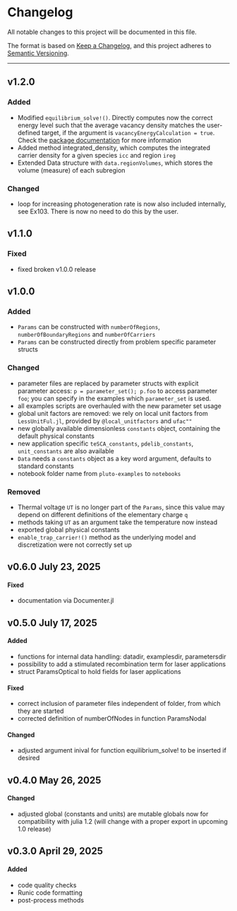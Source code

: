 # Changelog


All notable changes to this project will be documented in this file.

The format is based on [Keep a Changelog](https://keepachangelog.com/en/1.1.0/),
and this project adheres to [Semantic Versioning](https://semver.org/spec/v2.0.0.html).

-----------------------------------------------------------------------------------------------
## v1.2.0

### Added
  - Modified `equilibrium_solve!()`. Directly computes now the correct energy level such that the average vacancy density matches the user-defined target, if the argument is `vacancyEnergyCalculation = true`. Check the [package documentation](https://wias-pdelib.github.io/ChargeTransport.jl/stable/PSC/) for more information
  - Added method integrated_density, which computes the integrated carrier density for a given species `icc` and region `ireg`
  - Extended Data structure with `data.regionVolumes`, which stores the volume (measure) of each subregion

### Changed
  - loop for increasing photogeneration rate is now also included internally, see Ex103. There is now no need to do this by the user.

## v1.1.0

### Fixed
  - fixed broken v1.0.0 release

## v1.0.0

### Added
  - `Params` can be constructed with `numberOfRegions`, `numberOfBoundaryRegions` and `numberOfCarriers`
  - `Params` can be constructed directly from problem specific parameter structs

### Changed
  - parameter files are replaced by parameter structs with explicit parameter access: `p = parameter_set(); p.foo` to access parameter `foo`;
    you can specify in the examples which `parameter_set` is used.
  - all examples scripts are overhauled with the new parameter set usage
  - global unit factors are removed: we rely on local unit factors from `LessUnitFul.jl`, provided by `@local_unitfactors` and `ufac""`
  - new globally available dimensionless `constants` object, containing the default physical constants
  - new application specific `teSCA_constants`, `pdelib_constants`, `unit_constants` are also available
  - `Data` needs a `constants` object as a key word argument, defaults to standard constants
  - notebook folder name from `pluto-examples` to `notebooks`

### Removed
  - Thermal voltage `UT` is no longer part of the `Params`, since this value may depend on different definitions of the elementary charge `q`
  - methods taking `UT` as an argument take the temperature now instead
  - exported global physical constants
  - `enable_trap_carrier!()` method as the underlying model and discretization were not correctly set up

## v0.6.0 July 23, 2025

#### Fixed
  - documentation via Documenter.jl

## v0.5.0 July 17, 2025

#### Added
  - functions for internal data handling: datadir, examplesdir, parametersdir
  - possibility to add a stimulated recombination term for laser applications
  - struct ParamsOptical to hold fields for laser applications
#### Fixed
  - correct inclusion of parameter files independent of folder, from which they are started
  - corrected definition of numberOfNodes in function ParamsNodal
#### Changed
  - adjusted argument inival for function equilibrium_solve! to be inserted if desired

## v0.4.0 May 26, 2025

#### Changed
  - adjusted global (constants and units) are mutable globals now for compatibility with julia 1.2 (will change with a proper export in upcoming 1.0 release)


## v0.3.0 April 29, 2025

#### Added
  - code quality checks
  - Runic code formatting
  - post-process methods
